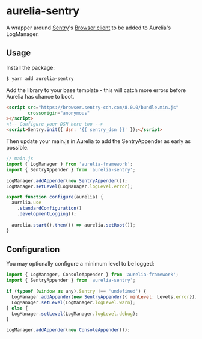 # aurelia-sentry

A wrapper around [Sentry](https://sentry.io/)'s [Browser client](https://github.com/getsentry/sentry-javascript/tree/master/packages/browser) to be added to Aurelia's LogManager.

## Usage

Install the package:

```bash
$ yarn add aurelia-sentry
```

Add the library to your base template - this will catch more errors before Aurelia has chance to boot.

```html
<script src="https://browser.sentry-cdn.com/8.0.0/bundle.min.js"
        crossorigin="anonymous"
></script>
<!-- Configure your DSN here too -->
<script>Sentry.init({ dsn: '{{ sentry_dsn }}' });</script>
```

Then update your main.js in Aurelia to add the SentryAppender as early as possible.

```javascript
// main.js
import { LogManager } from 'aurelia-framework';
import { SentryAppender } from 'aurelia-sentry';

LogManager.addAppender(new SentryAppender());
LogManager.setLevel(LogManager.logLevel.error);

export function configure(aurelia) {
  aurelia.use
    .standardConfiguration()
    .developmentLogging();
  
  aurelia.start().then(() => aurelia.setRoot());
}
```

## Configuration

You may optionally configure a minimum level to be logged:

```javascript
import { LogManager, ConsoleAppender } from 'aurelia-framework';
import { SentryAppender } from 'aurelia-sentry';

if (typeof (window as any).Sentry !== 'undefined') {
  LogManager.addAppender(new SentryAppender({ minLevel: Levels.error}));
  LogManager.setLevel(LogManager.logLevel.warn);
} else {
  LogManager.setLevel(LogManager.logLevel.debug);
}

LogManager.addAppender(new ConsoleAppender());

```

